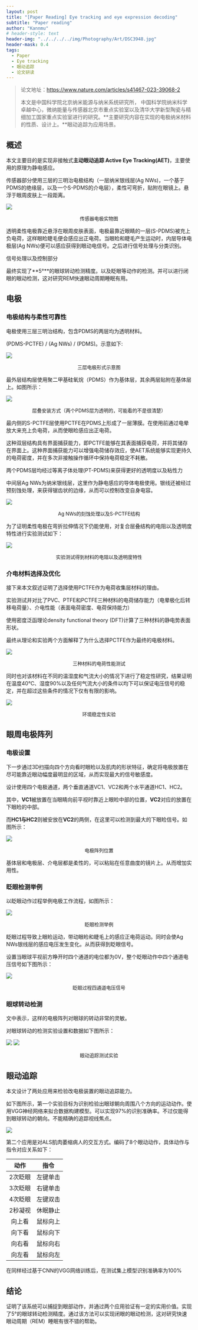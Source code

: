 ```yaml
---
layout: post
title: "[Paper Reading] Eye tracking and eye expression decoding"
subtitle: "Paper reading"
author: "Kannmu"
# header-style: text
header-img: "../../../../img/Photography/Art/DSC3948.jpg"
header-mask: 0.4
tags:
  - Paper
  - Eye tracking
  - 眼动追踪
  - 论文研读
---
```

> 论文地址：https://www.nature.com/articles/s41467-023-39068-2
>
> 本文是中国科学院北京纳米能源与纳米系统研究所， 中国科学院纳米科学卓越中心，微纳能量与传感器北京市重点实验室以及清华大学新型陶瓷与精细加工国家重点实验室进行的研究。**主要研究内容在实现的电极纳米材料的性质、设计上。**眼动追踪为应用场景。

## 概述

本文主要目的是实现非接触式**主动眼动追踪 Active Eye Tracking(AET)**，主要使用的原理为静电感应。

传感器部分使用三层的三明治电极结构（一层纳米银线层(Ag NWs)，一个基于PDMS的绝缘层，以及一个S-PDMS的介电层），柔性可弯折，贴附在眼镜上。悬浮于眼周皮肤上一段距离。

![](../../../../img/Paper/Interface_Array.png)

<center><font size=2>传感器电极实物图</font></center>

透明柔性电极靠近悬浮在眼周皮肤表面，电极最靠近眼睛的一层(S-PDMS)被充上负电荷，这样眼睑睫毛便会感应出正电荷。当眼睑和睫毛产生运动时，内层导体电极层(Ag NWs)便可以感应获得到眼动电信号。之后进行信号处理与分类识别。

信号处理以及控制部分

最终实现了**5°**的眼球转动检测精度。以及眨眼等动作的检测。并可以进行闭眼的眼动检测，这对研究REM快速眼动周期睡眠有用。

## 电极

### 电极结构与柔性可靠性

电极使用三层三明治结构，包含PDMS的两层均为透明材料。

(PDMS-PCTFE) / (Ag NWs) / (PDMS)。示意如下:

![](../../../../img/Paper/Triple_Layer_electrode.png)

<center><font size=2>三层电极形式示意图</font></center>

最外层结构层使用聚二甲基硅氧烷（PDMS）作为基体层，其余两层贴附在基体层上。如图所示：

![](../../../../img/Paper/Installation_Diagram.png)

<center><font size=2>层叠安装方式（两个PDMS层为透明的，可能看的不是很清楚）</font></center>

最内侧的S-PCTFE层使用PCTFE在PDMS上形成了一层薄膜。在使用前通过电晕放大来充上负电荷，从而使眼睑感应出正电荷。

这种双层结构具有界面捕获能力，即PCTFE能够在其表面捕获电荷，并将其储存在界面上。这种界面捕获能力可以增强电荷储存效应，使AET系统能够实现更持久的电荷密度，并在多次非接触操作循环中保持电荷稳定不耗散。

两个PDMS层均经过等离子体处理(PT-PDMS)来获得更好的透明度以及粘性力

中间层Ag NWs为纳米银线层，这里作为静电感应的导体电极使用。银线还被经过预刻蚀处理，来获得锯齿状的边缘，从而可以控制改变自身电容。

![](../../../../img/Paper/AgNWs_and_S-PCTFE.png)

<center><font size=2>Ag NWs的刻蚀处理以及S-PCTFE结构</font></center>

为了证明柔性电极在弯折拉伸情况下仍能使用，对复合层叠结构的电阻以及透明度特性进行实验测试如下：

![](../../../../img/Paper/Res&Transmit.png)

<center><font size=2>实验测试得到材料的电阻以及透明度特性</font></center>

### 介电材料选择及优化

接下来本文叙述证明了选择使用PCTFE作为电荷收集层材料的理由。

实验测试并对比了PVC、PTFE和PCTFE三种材料的电荷储存能力（电晕极化后转移电荷量）、介电性能（表面电荷密度、电荷保持能力）

使用密度泛函理论density functional theory (DFT)计算了三种材料的静电势表面形状。

最终从理论和实验两个方面解释了为什么选择PCTFE作为最终的电极材料。

![](../../../../img/Paper/Material_Test.png)

<center><font size=2>三种材料的电荷性能测试</font></center>

同时也对该材料在不同的温湿度和气流大小的情况下进行了稳定性研究，结果证明在温度40℃、湿度90%以及任何气流大小的条件以均下可以保证电压信号的稳定，并在超过这些条件的情况下仅有有限的影响。

![](../../../../img/Paper/Env_Test.png)

<center><font size=2>环境稳定性实验</font></center>

## 眼周电极阵列

### 电极设置

下一步通过3D扫描向四个方向看时眼睑以及肌肉的形状特征，确定将电极放置在尽可能靠近眼动幅度最明显的区域，从而实现最大的信号敏感度。

设计使用四个电极通道，两个垂直通道VC1、VC2和两个水平通道HC1、HC2。

其中，**VC1**被放置在当眼睛向前平视时靠近上眼睑中部的位置，**VC2**对应的放置在下眼睑的中部。

而**HC1与HC2**则被安放在**VC2**的两侧，在这里可以检测到最大的下眼睑信号。如图所示：

![](../../../../img/Paper/Array_Setup.png)

<center><font size=2>电极阵列位置</font></center>

基体层和电极层、介电层都是柔性的，可以粘贴在任意曲度的镜片上。从而增加实用性。

### 眨眼检测举例

以眨眼动作过程举例电极工作流程，如图所示：

![](../../../../img/Paper/Blink_Test.png)

<center><font size=2>眨眼检测举例</font></center>

眨眼过程导致上眼睑运动，带动眼睑和睫毛上的感应正电荷运动。同时会使Ag NWs银线层的感应电压发生变化。从而获得到眨眼信号。

设置当眼球平视前方睁开时四个通道的电位都为0V，整个眨眼动作中四个通道电压信号如下图所示：

![](../../../../img/Paper/Blink_Signal_Data.png)

<center><font size=2>眨眼过程四通道电压信号</font></center>

### 眼球转动检测

文中表示，这样的电极阵列对眼球的转动非常的灵敏。

对眼球转动的检测实验设置和数据如下图所示：

![](../../../../img/Paper/Rotate_Exp.png)
![](../../../../img/Paper/Chanel_Label.png)

<center><font size=2>眼动追踪测试实验</font></center>

## 眼动追踪

本文设计了两处应用来检验改电极装置的眼动追踪能力。

如下图所示，第一个实验目标为识别检验出眼球朝向周围八个方向的运动动作。使用VGG神经网络来拟合数据构建模型。可以实现97%的识别准确率。不过仅能得到眼球转动的朝向。不能精确的追踪视线焦点。

![](../../../../img/Paper/Eye_Move.png)

第二个应用是对ALS肌肉萎缩病人的交互方式。编码了8个眼动动作，具体动作与指令对应关系如下：

|  动作  |   指令   |
| :-----: | :------: |
| 2次眨眼 | 左键单击 |
| 3次眨眼 | 右键单击 |
| 4次眨眼 | 左键双击 |
| 2秒凝视 | 休眠静止 |
| 向上看 | 鼠标向上 |
| 向下看 | 鼠标向下 |
| 向右看 | 鼠标向右 |
| 向左看 | 鼠标向左 |

在同样经过基于CNN的VGG网络训练后，在测试集上模型识别准确率为100%

## 结论

证明了该系统可以捕捉到眼部动作，并通过两个应用验证有一定的实用价值。实现了5°的眼球转动检测精度。通过该方法可以实现闭眼的眼动检测，这对研究快速眼动周期（REM）睡眠有很不错的帮助。
